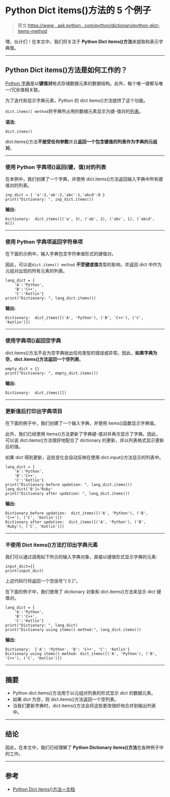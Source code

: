 # Python Dict items()方法的 5 个例子

> 原文:[https://www . ask python . com/python/dictionary/python-dict-items-method](https://www.askpython.com/python/dictionary/python-dict-items-method)

嘿，伙计们！在本文中，我们将关注于 **Python Dict items()方法**来提取和表示字典值。

* * *

## Python Dict items()方法是如何工作的？

[Python 字典](https://www.askpython.com/python/dictionary)是以**键值对**格式存储数据元素的数据结构。此外，每个唯一键都与唯一/冗余值相关联。

为了迭代和显示字典元素，Python 的 dict items()方法提供了这个功能。

`dict.items() method`将字典所占用的数据元素显示为键-值对的[列表](https://www.askpython.com/python/list/python-list)。

**语法:**

```
dict.items()

```

dict.items()方法**不接受任何参数**并且**返回一个包含键值的列表作为字典的元组对**。

* * *

### 使用 Python 字典项()返回(键，值)对的列表

在本例中，我们创建了一个字典，并使用 dict.items()方法返回输入字典中所有键值对的列表。

```
inp_dict = { 'a':3,'ab':2,'abc':1,'abcd':0 }
print("Dictionary: ", inp_dict.items())

```

**输出:**

```
Dictionary:  dict_items([('a', 3), ('ab', 2), ('abc', 1), ('abcd', 0)])

```

* * *

### 使用 Python 字典项返回字符串项

在下面的示例中，输入字典包含字符串值形式的键值对。

因此，可以说`dict.items() method` **不受键或值**类型的影响，并返回 dict 中作为元组对出现的所有元素的列表。

```
lang_dict = { 
    'A':'Python',
    'B':'C++',
    'C':'Kotlin'}
print("Dictionary: ", lang_dict.items())

```

**输出:**

```
Dictionary:  dict_items([('A', 'Python'), ('B', 'C++'), ('C', 'Kotlin')])

```

* * *

### 使用字典项()返回空字典

dict.items()方法不会为空字典抛出任何类型的错误或异常。因此，**如果字典为空，dict.items()方法返回一个空列表**。

```
empty_dict = {}
print("Dictionary: ", empty_dict.items())

```

**输出:**

```
Dictionary:  dict_items([])

```

* * *

### 更新值后打印出字典项目

在下面的例子中，我们创建了一个输入字典，并使用 items()函数显示字典值。

此外，我们已经使用 items()方法更新了字典键-值对并再次显示了字典。因此，可以说 dict.items()方法很好地配合了 dictionary 的更新，并以列表格式显示更新后的值。

如果 dict 得到更新，这些变化会自动反映在使用 dict.input()方法显示的列表中。

```
lang_dict = { 
    'A':'Python',
    'B':'C++',
    'C':'Kotlin'}
print("Dictionary before updation: ", lang_dict.items())
lang_dict['B']='Ruby'
print("Dictionary after updation: ", lang_dict.items())

```

**输出:**

```
Dictionary before updation:  dict_items([('A', 'Python'), ('B', 'C++'), ('C', 'Kotlin')])
Dictionary after updation:  dict_items([('A', 'Python'), ('B', 'Ruby'), ('C', 'Kotlin')])

```

* * *

### 不使用 Dict items()方法打印出字典元素

我们可以通过调用如下所示的输入字典对象，直接以键值形式显示字典的元素:

```
input_dict={}
print(input_dict)

```

上述代码行将返回一个空括号“{ 0 }”。

在下面的例子中，我们使用了 dictionary 对象和 dict.items()方法来显示 dict 键值对。

```
lang_dict = { 
    'A':'Python',
    'B':'C++',
    'C':'Kotlin'}
print("Dictionary: ", lang_dict)
print("Dictionary using items() method:", lang_dict.items())

```

**输出:**

```
Dictionary:  {'A': 'Python', 'B': 'C++', 'C': 'Kotlin'}
Dictionary using items() method: dict_items([('A', 'Python'), ('B', 'C++'), ('C', 'Kotlin')])

```

* * *

## 摘要

*   Python dict.items()方法用于以元组对列表的形式显示 dict 的数据元素。
*   如果 dict 为空，则 dict.items()方法返回一个空列表。
*   当我们更新字典时，dict.items()方法会将这些更改很好地合并到输出列表中。

* * *

## 结论

因此，在本文中，我们已经理解了 **Python Dictionary items()方法**在各种例子中的工作。

* * *

## 参考

*   [Python Dict items()方法—文档](https://docs.python.org/3/tutorial/datastructures.html#dictionaries)
